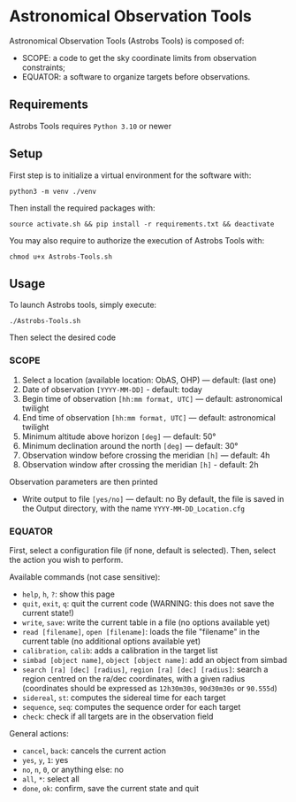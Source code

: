 # Astronomical Observation Tools

Astronomical Observation Tools (Astrobs Tools) is composed of:
- SCOPE: a code to get the sky coordinate limits from observation constraints;
- EQUATOR: a software to organize targets before observations.


## Requirements

Astrobs Tools requires `Python 3.10` or newer

## Setup

First step is to initialize a virtual environment for the software with:
```
python3 -m venv ./venv
```

Then install the required packages with:
```
source activate.sh && pip install -r requirements.txt && deactivate
```

You may also require to authorize the execution of Astrobs Tools with:
```
chmod u+x Astrobs-Tools.sh 
```

## Usage

To launch Astrobs tools, simply execute:
```
./Astrobs-Tools.sh
```
Then select the desired code

### SCOPE

1. Select a location (available location: ObAS, OHP) — default: (last one)
2. Date of observation `[YYYY-MM-DD]` - default: today
3. Begin time of observation `[hh:mm format, UTC]` — default: astronomical twilight
4. End time of observation `[hh:mm format, UTC]` — default:  astronomical twilight
5. Minimum altitude above horizon `[deg]` — default: 50°
6. Minimum declination around the north `[deg]` — default: 30°
7. Observation window before crossing the meridian `[h]` — default: 4h
8. Observation window after crossing the meridian `[h]` - default: 2h

Observation parameters are then printed

- Write output to file `[yes/no]` — default: no
By default, the file is saved in the Output directory, with the name `YYYY-MM-DD_Location.cfg`

### EQUATOR

First, select a configuration file (if none, default is selected).
Then, select the action you wish to perform. 

Available commands (not case sensitive):
- `help`, `h`, `?`: show this page
- `quit`, `exit`, `q`: quit the current code 
(WARNING: this does not save the current state!)
- `write`, `save`: write the current table in a file 
(no options available yet)
- `read [filename]`, `open [filename]`: loads the file "filename" 
in the current table (no additional options available yet)
- `calibration`, `calib`: adds a calibration in the target list
- `simbad [object name]`, `object [object name]`: 
add an object from simbad
- `search [ra] [dec] [radius]`, `region [ra] [dec] [radius]`: 
search a region centred on the ra/dec coordinates, 
with a given radius (coordinates should be expressed as 
`12h30m30s`, `90d30m30s` or `90.555d`)
- `sidereal`, `st`: computes the sidereal time for each target
- `sequence`, `seq`: computes the sequence order for each 
target
- `check`: check if all targets are in the observation field

General actions:
- `cancel`, `back`: cancels the current action
- `yes`, `y`, `1`: yes
- `no`, `n`, `0`, or anything else: no
- `all`, `*`: select all
- `done`, `ok`: confirm, save the current state and quit
